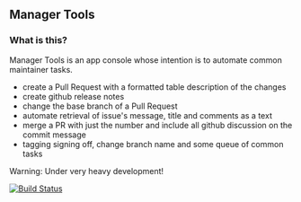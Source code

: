 ## Manager Tools

### What is this?

Manager Tools is an app console whose intention is to automate common maintainer tasks.

- create a Pull Request with a formatted table description of the changes
- create github release notes
- change the base branch of a Pull Request
- automate retrieval of issue's message, title and comments as a text
- merge a PR with just the number and include all github discussion on the commit message
- tagging signing off, change branch name and some queue of common tasks

Warning: Under very heavy development!

[![Build Status](https://travis-ci.org/cordoval/manager-tools.png?branch=master)](https://travis-ci.org/cordoval/manager-tools)



